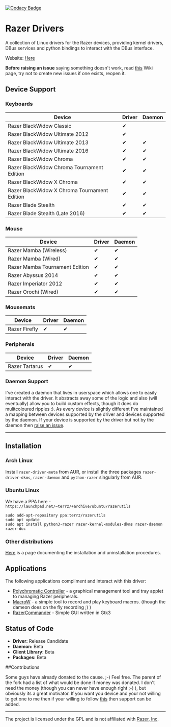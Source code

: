 [![Codacy Badge](https://api.codacy.com/project/badge/Grade/fd36d0d76e9842c4a7d67118bd01b275)](https://www.codacy.com/app/terry_5/razer-drivers?utm_source=github.com&amp;utm_medium=referral&amp;utm_content=terrycain/razer-drivers&amp;utm_campaign=Badge_Grade)

# Razer Drivers

A collection of Linux drivers for the Razer devices, providing kernel drivers, DBus services and python bindings to interact with the DBus interface.

Website: [Here](https://terrycain.github.io/razer-drivers/)

**Before raising an issue** saying something doesn't work, read [this](https://github.com/terrycain/razer-drivers/wiki/Troubleshooting) Wiki page, try not to create new issues if one exists, reopen it.

## Device Support
### Keyboards
| Device                                        | Driver | Daemon |
| --------------------------------------------- | ------ | ------ |
| Razer BlackWidow Classic                      |   ✔    |        |
| Razer BlackWidow Ultimate 2012                |   ✔    |        |
| Razer BlackWidow Ultimate 2013                |   ✔    |   ✔    |
| Razer BlackWidow Ultimate 2016                |   ✔    |   ✔    |
| Razer BlackWidow Chroma                       |   ✔    |   ✔    |
| Razer BlackWidow Chroma Tournament Edition    |   ✔    |   ✔    |
| Razer BlackWidow X Chroma                     |   ✔    |   ✔    |
| Razer BlackWidow X Chroma Tournament Edition  |   ✔    |   ✔    |
| Razer Blade Stealth                           |   ✔    |   ✔    |
| Razer Blade Stealth (Late 2016)               |   ✔    |   ✔    |

### Mouse
| Device                          | Driver | Daemon |
| ------------------------------- | ------ | ------ |
| Razer Mamba (Wireless)          |   ✔    |   ✔    |
| Razer Mamba (Wired)             |   ✔    |   ✔    |
| Razer Mamba Tournament Edition  |   ✔    |   ✔    |
| Razer Abyssus 2014              |   ✔    |   ✔    |
| Razer Imperiator 2012           |   ✔    |   ✔    |
| Razer Orochi (Wired)            |   ✔    |   ✔    |

### Mousemats
| Device        | Driver | Daemon |
| ------------- | ------ | ------ |
| Razer Firefly |   ✔    |   ✔    |

### Peripherals
| Device          | Driver | Daemon |
| --------------- | ------ | ------ |
| Razer Tartarus  |   ✔    |   ✔    |

### Daemon Support
I've created a daemon that lives in userspace which allows one to easily interact with the driver. It abstracts away some of the logic and also (will eventually) allow you to build
custom effects, though it does do mulitcoloured ripples :). As every device is slightly different I've maintained a mapping between devices supported by the driver and devices supported
by the daemon. If your device is supported by the driver but not by the daemon then [raise an issue](https://github.com/terrycain/razer-drivers/issues/new).

---

## Installation

### Arch Linux

Install `razer-driver-meta` from AUR, or install the three packages `razer-driver-dkms`, `razer-daemon` and `python-razer` singularly from AUR.

### Ubuntu Linux
We have a PPA here - `https://launchpad.net/~terrz/+archive/ubuntu/razerutils`

```
sudo add-apt-repository ppa:terrz/razerutils
sudo apt update
sudo apt install python3-razer razer-kernel-modules-dkms razer-daemon razer-doc
```

### Other distributions

[Here](https://github.com/terrycain/razer-drivers/wiki/Installation) is a page documenting the installation and uninstallation procedures.

## Applications

The following applications compliment and interact with this driver:

* [Polychromatic Controller](https://github.com/lah7/polychromatic-controller) - a graphical management tool and tray applet to managing Razer peripherals.
* [MacroW](https://github.com/igorbb/MacroW) - a simple tool to record and play keyboard macros. (though the dameon does on the fly recording ;) )
* [RazerCommander](https://github.com/GabMus/razerCommander) - Simple GUI written in Gtk3

## Status of Code

 - **Driver:** Release Candidate
 - **Daemon:** Beta
 - **Client Library:** Beta
 - **Packages:** Beta

##Contributions

Some guys have already donated to the cause. ;-) Feel free.
The parent of the fork had a list of what would be done if money was donated. I don't need the money (though you can never have enough right ;-) ), but obviously its a great motivator.
If you want you device and your not willing to get one to me then if your willing to follow [this](https://github.com/terrycain/razer-drivers/wiki/Reverse-Engineering-USB-Protocol) then support can be added.

---

The project is licensed under the GPL and is not affiliated with [Razer, Inc](http://www.razerzone.com/).

